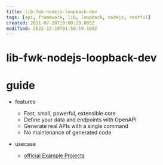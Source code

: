 ```yaml
---
title: lib-fwk-nodejs-loopback-dev
tags: [api, framework, lib, loopback, nodejs, restful]
created: 2021-07-28T19:00:29.005Z
modified: 2022-12-19T01:50:19.104Z
---
```


# lib-fwk-nodejs-loopback-dev

# guide

- features
  - Fast, small, powerful, extensible core
  - Define your data and endpoints with OpenAPI
  - Generate real APIs with a single command
  - No maintenance of generated code

- usecase
  - [official Example Projects](https://loopback.io/doc/en/lb4/Examples.html)
